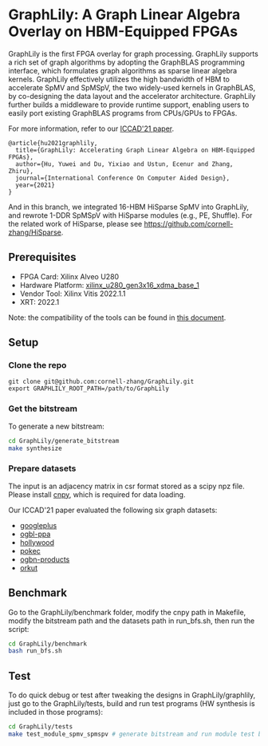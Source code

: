 GraphLily: A Graph Linear Algebra Overlay on HBM-Equipped FPGAs
===============================================================

GraphLily is the first FPGA overlay for graph processing.
GraphLily supports a rich set of graph algorithms by adopting the GraphBLAS programming interface, which formulates graph algorithms as sparse linear algebra kernels.
GraphLily effectively utilizes the high bandwidth of HBM to accelerate SpMV and SpMSpV, the two widely-used kernels in GraphBLAS, by co-designing the data layout and the accelerator architecture.
GraphLily further builds a middleware to provide runtime support, enabling users to easily port existing GraphBLAS programs from CPUs/GPUs to FPGAs.

For more information, refer to our [ICCAD'21 paper](https://www.csl.cornell.edu/~zhiruz/pdfs/graphlily-iccad2021.pdf).
```
@article{hu2021graphlily,
  title={GraphLily: Accelerating Graph Linear Algebra on HBM-Equipped FPGAs},
  author={Hu, Yuwei and Du, Yixiao and Ustun, Ecenur and Zhang, Zhiru},
  journal={International Conference On Computer Aided Design},
  year={2021}
}
```

And in this branch, we integrated 16-HBM HiSparse SpMV into GraphLily, and rewrote 1-DDR SpMSpV with HiSparse modules (e.g., PE, Shuffle). For the related work of HiSparse, please see https://github.com/cornell-zhang/HiSparse.

## Prerequisites
- FPGA Card: Xilinx Alveo U280
- Hardware Platform: [xilinx_u280_gen3x16_xdma_base_1](https://docs.xilinx.com/r/en-US/ug1120-alveo-platforms/U280-Gen3x16-XDMA-base_1-Platform)
- Vendor Tool: Xilinx Vitis 2022.1.1
- XRT: 2022.1

Note: the compatibility of the tools can be found in [this document](https://docs.xilinx.com/r/en-US/ug1120-alveo-platforms/Alveo-Platforms).

## Setup

### Clone the repo
```
git clone git@github.com:cornell-zhang/GraphLily.git
export GRAPHLILY_ROOT_PATH=/path/to/GraphLily
```

### Get the bitstream
To generate a new bitstream:
```bash
cd GraphLily/generate_bitstream
make synthesize
```

### Prepare datasets
The input is an adjacency matrix in csr format stored as a scipy npz file. Please install [cnpy](https://github.com/rogersce/cnpy), which is required for data loading.

Our ICCAD'21 paper evaluated the following six graph datasets:

- [googleplus](https://drive.google.com/file/d/1Wv9C7s0lK0KdrRPUsTqjlENvbMMKfykg/view?usp=sharing)
- [ogbl-ppa](https://drive.google.com/file/d/189Qp9h4BxXR8dAiQdmJWkW89y08eU5qR/view?usp=sharing)
- [hollywood](https://drive.google.com/file/d/1irBTVuYdJaMXQTUGQh7AerBjs784ykeO/view?usp=sharing)
- [pokec](https://drive.google.com/file/d/1UEwsIYgNWmm3ucBfatjg_lmG25oXWWI-/view?usp=sharing)
- [ogbn-products](https://drive.google.com/file/d/1yBJjW5aRpJt2if32gOWSmaYcI10KDQj0/view?usp=sharing)
- [orkut](https://drive.google.com/file/d/1Am0hPLhGNAwjYWt5nd_-XsIaKBiWcwqt/view?usp=sharing)

## Benchmark
Go to the GraphLily/benchmark folder, modify the cnpy path in Makefile, modify the bitstream path and the datasets path in run_bfs.sh, then run the script:
```bash
cd GraphLily/benchmark
bash run_bfs.sh
```

## Test
To do quick debug or test after tweaking the designs in GraphLily/graphlily, just go to the GraphLily/tests, build and run test programs (HW synthesis is included in those programs):
```bash
cd GraphLily/tests
make test_module_spmv_spmspv # generate bitstream and run module test by one command
```